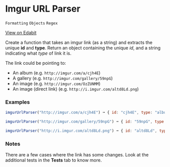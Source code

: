 # Imgur URL Parser

`Formatting` `Objects` `Regex`

[View on Edabit](https://edabit.com/challenge/iEDvqagg62roh5q3K)

Create a function that takes an imgur link (as a string) and extracts the unique **id** and **type**. Return an object containing the unique _id_, and a string indicating what _type_ of link it is.

The link could be pointing to:

- An album (e.g. `http://imgur.com/a/cjh4E`)
- A gallery (e.g. `http://imgur.com/gallery/59npG`)
- An image (e.g. `http://imgur.com/OzZUNMM`)
- An image (direct link) (e.g. `http://i.imgur.com/altd8Ld.png`)

### Examples

```js
imgurUrlParser("http://imgur.com/a/cjh4E") ➞ { id: "cjh4E", type: "album" }

imgurUrlParser("http://imgur.com/gallery/59npG") ➞ { id: "59npG", type: "gallery" }

imgurUrlParser("http://i.imgur.com/altd8Ld.png") ➞ { id: "altd8Ld", type: "image" }
```

### Notes

There are a few cases where the link has some changes. Look at the additional tests in the **Tests** tab to know more.
